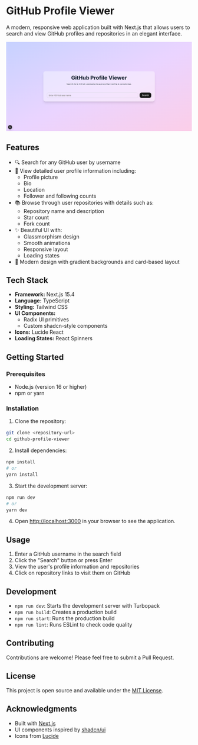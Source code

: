 # GitHub Profile Viewer

A modern, responsive web application built with Next.js that allows users to search and view GitHub profiles and repositories in an elegant interface.

![GitHub Profile Viewer](./public/image.png)

## Features

- 🔍 Search for any GitHub user by username
- 👤 View detailed user profile information including:
  - Profile picture
  - Bio
  - Location
  - Follower and following counts
- 📚 Browse through user repositories with details such as:
  - Repository name and description
  - Star count
  - Fork count
- ✨ Beautiful UI with:
  - Glassmorphism design
  - Smooth animations
  - Responsive layout
  - Loading states
- 🎨 Modern design with gradient backgrounds and card-based layout

## Tech Stack

- **Framework:** Next.js 15.4
- **Language:** TypeScript
- **Styling:** Tailwind CSS
- **UI Components:** 
  - Radix UI primitives
  - Custom shadcn-style components
- **Icons:** Lucide React
- **Loading States:** React Spinners

## Getting Started

### Prerequisites

- Node.js (version 16 or higher)
- npm or yarn

### Installation

1. Clone the repository:
```bash
git clone <repository-url>
cd github-profile-viewer
```

2. Install dependencies:
```bash
npm install
# or
yarn install
```

3. Start the development server:
```bash
npm run dev
# or
yarn dev
```

4. Open [http://localhost:3000](http://localhost:3000) in your browser to see the application.

## Usage

1. Enter a GitHub username in the search field
2. Click the "Search" button or press Enter
3. View the user's profile information and repositories
4. Click on repository links to visit them on GitHub

## Development

- `npm run dev`: Starts the development server with Turbopack
- `npm run build`: Creates a production build
- `npm run start`: Runs the production build
- `npm run lint`: Runs ESLint to check code quality

## Contributing

Contributions are welcome! Please feel free to submit a Pull Request.

## License

This project is open source and available under the [MIT License](LICENSE).

## Acknowledgments

- Built with [Next.js](https://nextjs.org/)
- UI components inspired by [shadcn/ui](https://ui.shadcn.com/)
- Icons from [Lucide](https://lucide.dev/)
